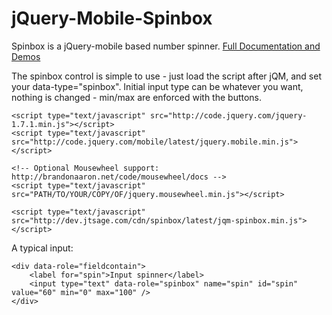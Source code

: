 jQuery-Mobile-Spinbox
=====================

Spinbox is a jQuery-mobile based number spinner. [Full Documentation and Demos](http://dev.jtsage.com/jQM-Spinbox/)

The spinbox control is simple to use - just load the script after jQM, and set your data-type="spinbox".  Initial input type can be whatever you want, nothing is changed - min/max are enforced with the buttons.
		
    <script type="text/javascript" src="http://code.jquery.com/jquery-1.7.1.min.js"></script> 
    <script type="text/javascript" src="http://code.jquery.com/mobile/latest/jquery.mobile.min.js"></script>

    <!-- Optional Mousewheel support: http://brandonaaron.net/code/mousewheel/docs -->
    <script type="text/javascript" src="PATH/TO/YOUR/COPY/OF/jquery.mousewheel.min.js"></script>

    <script type="text/javascript" src="http://dev.jtsage.com/cdn/spinbox/latest/jqm-spinbox.min.js"></script>
	

A typical input:
	
    <div data-role="fieldcontain">
        <label for="spin">Input spinner</label>
        <input type="text" data-role="spinbox" name="spin" id="spin" value="60" min="0" max="100" />
    </div>

  

